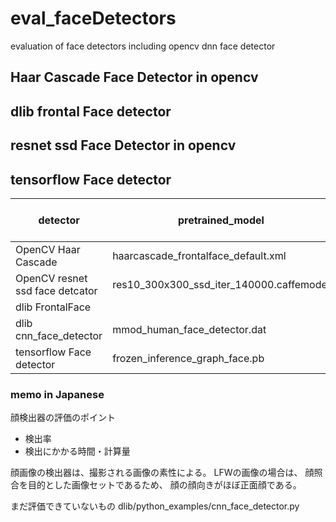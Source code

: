 # eval_faceDetectors
evaluation of face detectors including opencv dnn face detector

## Haar Cascade Face Detector in opencv

## dlib frontal Face detector

## resnet ssd Face Detector in opencv

## tensorflow Face detector

|detector| pretrained_model | input image size|
|----|----|----|
|OpenCV Haar Cascade| haarcascade_frontalface_default.xml  | no upper limit   |
|OpenCV resnet ssd face detcator | res10_300x300_ssd_iter_140000.caffemodel |  300x300 |
|dlib FrontalFace |                                      |                  |
|dlib cnn_face_detector |  mmod_human_face_detector.dat |                  |
|tensorflow Face detector | frozen_inference_graph_face.pb |                  |




### memo in Japanese

顔検出器の評価のポイント
- 検出率
- 検出にかかる時間・計算量

顔画像の検出器は、撮影される画像の素性による。
LFWの画像の場合は、
顔照合を目的とした画像セットであるため、
顔の顔向きがほぼ正面顔である。


まだ評価できていないもの
dlib/python_examples/cnn_face_detector.py
